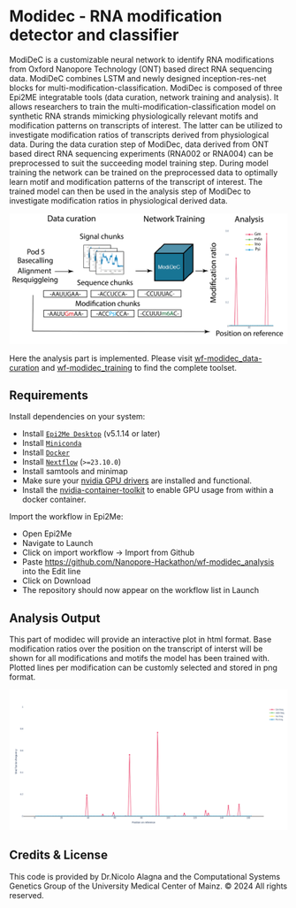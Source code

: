 # Modidec - RNA modification detector and classifier
ModiDeC is a customizable neural network to identify RNA modifications from Oxford Nanopore Technology (ONT) based direct RNA sequencing data. ModiDeC combines LSTM and newly designed inception-res-net blocks for multi-modification-classification. ModiDec is composed of three Epi2ME integratable tools (data curation, network training and analysis). It allows researchers to train the multi-modification-classification model on synthetic RNA strands mimicking physiologically relevant motifs and modification patterns on transcripts of interest. The latter can be utilized to investigate modification ratios of transcripts derived from physiological data. During the data curation step of ModiDec, data derived from ONT based direct RNA sequencing experiments (RNA002 or RNA004) can be preprocessed to suit the succeeding model training step. During model training the network can be trained on the preprocessed data to optimally learn motif and modification patterns of the transcript of interest. The trained model can then be used in the analysis step of ModiDec to investigate modification ratios in physiological derived data.

![Modidec schema](./figures/ModiDec_Epi2ME_schema.png)

Here the analysis part is implemented. Please visit [wf-modidec_data-curation](https://github.com/Nanopore-Hackathon/wf-modidec_data-curation) and [wf-modidec_training](https://github.com/Nanopore-Hackathon/wf-modidec_training) to find the complete toolset. 

## Requirements

Install dependencies on your system:
   -  Install [`Epi2Me Desktop`](https://labs.epi2me.io) (v5.1.14 or later)
   -  Install [`Miniconda`](https://conda.io/miniconda.html)
   -  Install [`Docker`](https://conda.io/miniconda.html)
   -  Install [`Nextflow`](https://www.nextflow.io/docs/latest/getstarted.html#installation) (`>=23.10.0`)
   -  Install samtools and minimap
   -  Make sure your [nvidia GPU drivers](https://docs.nvidia.com/datacenter/tesla/driver-installation-guide/#ubuntu-installation) are installed and functional.
   -  Install the [nvidia-container-toolkit](https://docs.nvidia.com/datacenter/cloud-native/container-toolkit/latest/install-guide.html) to enable GPU usage from within a docker container. 

Import the workflow in Epi2Me:
   -  Open Epi2Me
   -  Navigate to Launch
   -  Click on import workflow -> Import from Github
   -  Paste https://github.com/Nanopore-Hackathon/wf-modidec_analysis into the Edit line
   -  Click on Download
   -  The repository should now appear on the workflow list in Launch

## Analysis Output
This part of modidec will provide an interactive plot in html format. Base modification ratios over the position on the transcript of interst will be shown for all modifications and motifs the model has been trained with. Plotted lines per modification can be customly selected and stored in png format. 

![Modidec analysis output](./figures/Example_analysis_modidec.png)

## Credits & License

This code is provided by Dr.Nicolo Alagna and the Computational Systems Genetics Group of the University Medical Center of Mainz. © 2024 All rights reserved.



